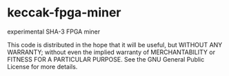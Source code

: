 keccak-fpga-miner
=================

experimental SHA-3 FPGA miner 

This code is distributed in the hope that it will be useful, but WITHOUT ANY WARRANTY;
without even the implied warranty of MERCHANTABILITY or FITNESS FOR A PARTICULAR PURPOSE.
See the GNU General Public License for more details.
